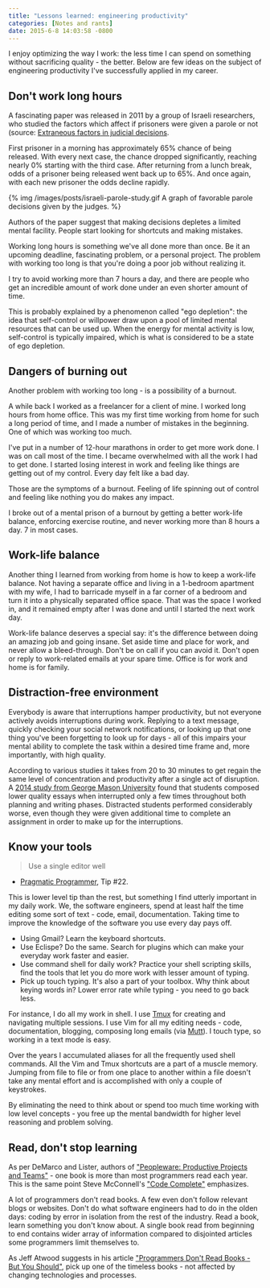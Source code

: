 ```yaml
---
title: "Lessons learned: engineering productivity"
categories: [Notes and rants]
date: 2015-6-8 14:03:58 -0800
---
```


I enjoy optimizing the way I work: the less time I can spend on something
without sacrificing quality - the better. Below are few ideas on the subject of
engineering productivity I've successfully applied in my career.

## Don't work long hours

A fascinating paper was released in 2011 by a group of Israeli researchers, who
studied the factors which affect if prisoners were given a parole or not
(source: [Extraneous factors in judicial decisions][1].

First prisoner in a morning has approximately 65% chance of being released. With
every next case, the chance dropped significantly, reaching nearly 0% starting
with the third case. After returning from a lunch break, odds of a prisoner
being released went back up to 65%. And once again, with each new prisoner the
odds decline rapidly.

{% img /images/posts/israeli-parole-study.gif A graph of favorable parole decisions given by the judges. %}

Authors of the paper suggest that making decisions depletes a limited mental
facility. People start looking for shortcuts and making mistakes.

Working long hours is something we've all done more than once. Be it an upcoming
deadline, fascinating problem, or a personal project. The problem with working
too long is that you're doing a poor job without realizing it.

I try to avoid working more than 7 hours a day, and there are people who get an
incredible amount of work done under an even shorter amount of time.

This is probably explained by a phenomenon called "ego depletion": the idea that
self-control or willpower draw upon a pool of limited mental resources that can
be used up. When the energy for mental activity is low, self-control is
typically impaired, which is what is considered to be a state of ego depletion.

## Dangers of burning out

Another problem with working too long - is a possibility of a burnout.

A while back I worked as a freelancer for a client of mine. I worked long hours
from home office. This was my first time working from home for such a long
period of time, and I made a number of mistakes in the beginning. One of which
was working too much.

I've put in a number of 12-hour marathons in order to get more work done. I was
on call most of the time. I became overwhelmed with all the work I had to get
done. I started losing interest in work and feeling like things are getting out
of my control. Every day felt like a bad day.

Those are the symptoms of a burnout. Feeling of life spinning out of control
and feeling like nothing you do makes any impact.

I broke out of a mental prison of a burnout by getting a better work-life
balance, enforcing exercise routine, and never working more than 8 hours a day.
7 in most cases.

## Work-life balance

Another thing I learned from working from home is how to keep a work-life
balance. Not having a separate office and living in a 1-bedroom apartment with
my wife, I had to barricade myself in a far corner of a bedroom and turn it into
a physically separated office space. That was the space I worked in, and it
remained empty after I was done and until I started the next work day.

Work-life balance deserves a special say: it's the difference between doing an
amazing job and going insane. Set aside time and place for work, and never allow
a bleed-through. Don't be on call if you can avoid it. Don't open or reply to
work-related emails at your spare time. Office is for work and home is for
family.

## Distraction-free environment

Everybody is aware that interruptions hamper productivity, but not everyone
actively avoids interruptions during work. Replying to a text message, quickly
checking your social network notifications, or looking up that one thing you've
been forgetting to look up for days - all of this impairs your mental ability to
complete the task within a desired time frame and, more importantly, with high
quality.

According to various studies it takes from 20 to 30 minutes to get regain the
same level of concentration and productivity after a single act of disruption. A
[2014 study from George Mason University][2] found that students composed lower
quality essays when interrupted only a few times throughout both planning and
writing phases. Distracted students performed considerably worse, even though
they were given additional time to complete an assignment in order to make up
for the interruptions.

## Know your tools

> Use a single editor well

- [Pragmatic Programmer][3], Tip #22.

This is lower level tip than the rest, but something I find utterly important in
my daily work. We, the software engineers, spend at least half the time editing
some sort of text - code, email, documentation. Taking time to improve the
knowledge of the software you use every day pays off.

- Using Gmail? Learn the keyboard shortcuts.
- Use Eclispe? Do the same. Search for plugins which can make your everyday work
  faster and easier.
- Use command shell for daily work? Practice your shell scripting skills, find
  the tools that let you do more work with lesser amount of typing.
- Pick up touch typing. It's also a part of your toolbox. Why think about keying
  words in? Lower error rate while typing - you need to go back less.

For instance, I do all my work in shell. I use [Tmux][4] for creating and
navigating multiple sessions. I use Vim for all my editing needs - code,
documentation, blogging, composing long emails (via [Mutt][5]). I touch type, so
working in a text mode is easy.

Over the years I accumulated aliases for all the frequently used shell commands.
All the Vim and Tmux shortcuts are a part of a muscle memory. Jumping from file
to file or from one place to another within a file doesn't take any mental
effort and is accomplished with only a couple of keystrokes.

By eliminating the need to think about or spend too much time working with low
level concepts - you free up the mental bandwidth for higher level reasoning and
problem solving.

## Read, don't stop learning

As per DeMarco and Lister, authors of
["Peopleware: Productive Projects and Teams"][6] - one book is more than most
programmers read each year. This is the same point Steve McConnell's
["Code Complete"][7] emphasizes.

A lot of programmers don't read books. A few even don't follow relevant blogs
or websites. Don't do what software engineers had to do in the olden days:
coding by error in isolation from the rest of the industry. Read a book, learn
something you don't know about. A single book read from beginning to end
contains wider array of information compared to disjointed articles some
programmers limit themselves to.

As Jeff Atwood suggests in his article
["Programmers Don't Read Books - But You Should"][8], pick up one of the
timeless books - not affected by changing technologies and processes.

[1]: http://www.pnas.org/content/108/17/6889.abstract
[2]: http://hfs.sagepub.com/content/56/7/1262
[3]: http://amzn.to/1B1PWw8
[4]: http://tmux.sourceforge.net
[5]: http://www.mutt.org
[6]: http://amzn.to/1D2csza
[7]: http://amzn.to/1D2cB5K
[8]: http://blog.codinghorror.com/programmers-dont-read-books-but-you-should/
